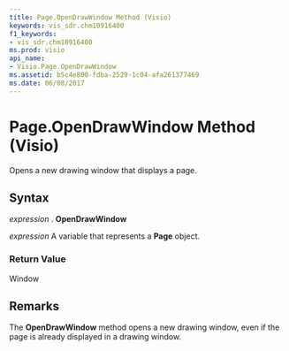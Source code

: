 ```yaml
---
title: Page.OpenDrawWindow Method (Visio)
keywords: vis_sdr.chm10916400
f1_keywords:
- vis_sdr.chm10916400
ms.prod: visio
api_name:
- Visio.Page.OpenDrawWindow
ms.assetid: b5c4e800-fdba-2529-1c04-afa261377469
ms.date: 06/08/2017
---
```



# Page.OpenDrawWindow Method (Visio)

Opens a new drawing window that displays a page.


## Syntax

 _expression_ . **OpenDrawWindow**

 _expression_ A variable that represents a **Page** object.


### Return Value

Window


## Remarks

The **OpenDrawWindow** method opens a new drawing window, even if the page is already displayed in a drawing window.


